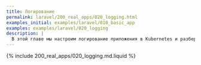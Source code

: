 ```yaml
---
title: Логирование
permalink: laravel/200_real_apps/020_logging.html
examples_initial: examples/laravel/010_basic_app
examples: examples/laravel/020_logging
description: |
  В этой главе мы настроим логирование приложения в Kubernetes и разберём его особенности, а также сделаем структурированный формат логов для последующего парсинга системами сбора и анализа логов.
---
```


{% include 200_real_apps/020_logging.md.liquid %}
